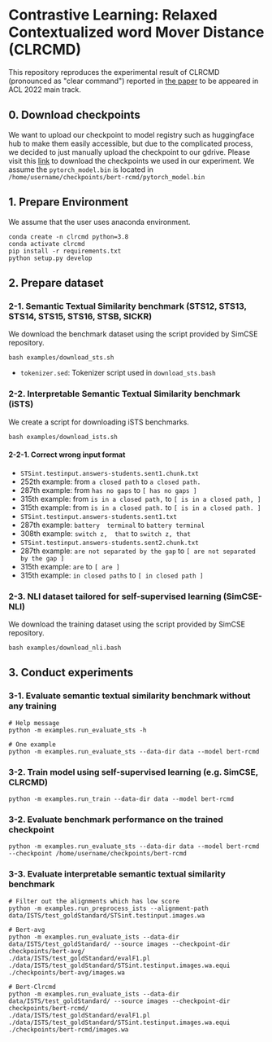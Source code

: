 Contrastive Learning: Relaxed Contextualized word Mover Distance (CLRCMD)
==================

This repository reproduces the experimental result of CLRCMD (pronounced as "clear command") reported in [the paper](https://arxiv.org/abs/2202.13196) to be appeared in ACL 2022 main track.

## 0. Download checkpoints
We want to upload our checkpoint to model registry such as huggingface hub to make them easily accessible, but due to the complicated process, we decided to just manually upload the checkpoint to our gdrive.
Please visit this [link](https://drive.google.com/drive/folders/1q-a7z2Xy09dThp3FtCVdH2GprcEykgaa?usp=sharing) to download the checkpoints we used in our experiment.
We assume the `pytorch_model.bin` is located in `/home/username/checkpoints/bert-rcmd/pytorch_model.bin`

## 1. Prepare Environment
We assume that the user uses anaconda environment.
```
conda create -n clrcmd python=3.8
conda activate clrcmd
pip install -r requirements.txt
python setup.py develop
```

## 2. Prepare dataset

### 2-1. Semantic Textual Similarity benchmark (STS12, STS13, STS14, STS15, STS16, STSB, SICKR)
We download the benchmark dataset using the script provided by SimCSE repository.  
```
bash examples/download_sts.sh
```
* `tokenizer.sed`: Tokenizer script used in `download_sts.bash`

### 2-2. Interpretable Semantic Textual Similarity benchmark (iSTS)
We create a script for downloading iSTS benchmarks.
```
bash examples/download_ists.sh
```

#### 2-2-1. Correct wrong input format
* `STSint.testinput.answers-students.sent1.chunk.txt`
 * 252th example: from `a closed path` to `a closed path.`
 * 287th example: from `has no gaps` to `[ has no gaps ]`
 * 315th example: from `is in a closed path,` to `[ is in a closed path, ]`
 * 315th example: from `is in a closed path.` to `[ is in a closed path. ]`
* `STSint.testinput.answers-students.sent1.txt`
 * 287th example: `battery  terminal` to `battery terminal`
 * 308th example: `switch z,  that` to `switch z, that`
* `STSint.testinput.answers-students.sent2.chunk.txt`
 * 287th example: `are not separated by the gap` to `[ are not separated by the gap ]`
 * 315th example: `are` to `[ are ]`
 * 315th example: `in closed paths` to `[ in closed path ]`

### 2-3. NLI dataset tailored for self-supervised learning (SimCSE-NLI)
We download the training dataset using the script provided by SimCSE repository.
```
bash examples/download_nli.bash
```

## 3. Conduct experiments

### 3-1. Evaluate semantic textual similarity benchmark without any training
```
# Help message
python -m examples.run_evaluate_sts -h

# One example
python -m examples.run_evaluate_sts --data-dir data --model bert-rcmd
```

### 3-2. Train model using self-supervised learning (e.g. SimCSE, CLRCMD)
```
python -m examples.run_train --data-dir data --model bert-rcmd
```

### 3-2. Evaluate benchmark performance on the trained checkpoint
```
python -m examples.run_evaluate_sts --data-dir data --model bert-rcmd --checkpoint /home/username/checkpoints/bert-rcmd
```

### 3-3. Evaluate interpretable semantic textual similarity benchmark
```
# Filter out the alignments which has low score
python -m examples.run_preprocess_ists --alignment-path data/ISTS/test_goldStandard/STSint.testinput.images.wa

# Bert-avg
python -m examples.run_evaluate_ists --data-dir data/ISTS/test_goldStandard/ --source images --checkpoint-dir checkpoints/bert-avg/
./data/ISTS/test_goldStandard/evalF1.pl ./data/ISTS/test_goldStandard/STSint.testinput.images.wa.equi ./checkpoints/bert-avg/images.wa

# Bert-Clrcmd
python -m examples.run_evaluate_ists --data-dir data/ISTS/test_goldStandard/ --source images --checkpoint-dir checkpoints/bert-rcmd/
./data/ISTS/test_goldStandard/evalF1.pl ./data/ISTS/test_goldStandard/STSint.testinput.images.wa.equi ./checkpoints/bert-rcmd/images.wa
```
